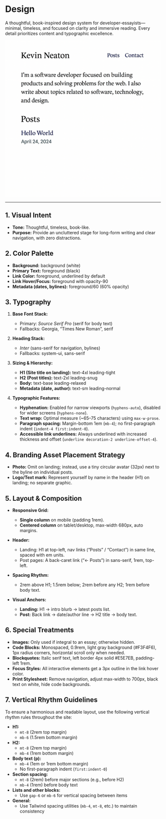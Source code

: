 # Design

A thoughtful, book-inspired design system for developer-essayists—minimal,
timeless, and focused on clarity and immersive reading. Every detail prioritizes
content and typographic excellence.

![Design Mockup](design.png)

---

## 1. Visual Intent

- **Tone:** Thoughtful, timeless, book-like.
- **Purpose:** Provide an uncluttered stage for long-form writing and clear navigation, with zero distractions.

## 2. Color Palette

- **Background:** background (white)
- **Primary Text:** foreground (black)
- **Link Color:** foreground, underlined by default
- **Link Hover/Focus:** foreground with opacity-90
- **Metadata (dates, bylines):** foreground/60 (60% opacity)

## 3. Typography

1. **Base Font Stack:**

   - Primary: _Source Serif Pro_ (serif for body text)
   - Fallbacks: Georgia, “Times New Roman”, serif

2. **Heading Stack:**

   - _Inter_ (sans-serif for navigation, bylines)
   - Fallbacks: system-ui, sans-serif

3. **Sizing & Hierarchy:**

   - **H1 (Site title on landing):** text-4xl leading-tight
   - **H2 (Post titles):** text-2xl leading-snug
   - **Body:** text-base leading-relaxed
   - **Metadata (date, author):** text-sm leading-normal

4. **Typographic Features:**

   - **Hyphenation:** Enabled for narrow viewports (`hyphens-auto`), disabled for wider screens (`hyphens-none`).
   - **Text wrap:** Optimal measure (~65–75 characters) using `max-w-prose`.
   - **Paragraph spacing:** Margin-bottom 1em (`mb-4`); no first-paragraph indent (`indent-4 first:indent-0`).
   - **Accessible link underlines:** Always underlined with increased thickness and offset (`underline decoration-2 underline-offset-4`).

## 4. Branding Asset Placement Strategy

- **Photo:** Omit on landing; instead, use a tiny circular avatar (32px) next to the byline on individual posts.
- **Logo/Text mark:** Represent yourself by name in the header (H1) on landing; no separate graphic.

## 5. Layout & Composition

- **Responsive Grid:**

  - **Single column** on mobile (padding 1rem).
  - **Centered column** on tablet/desktop, max-width 680px, auto margins.

- **Header:**

  - Landing: H1 at top-left, nav links (“Posts” / “Contact”) in same line, spaced with em units.
  - Post pages: A back-caret link (“← Posts”) in sans-serif, 1rem, top-left.

- **Spacing Rhythm:**

  - 2rem above H1; 1.5rem below; 2rem before any H2; 1rem before body text.

- **Visual Anchors:**

  - **Landing:** H1 → intro blurb → latest posts list.
  - **Post:** Back link → date/author line → H2 title → body text.

## 6. Special Treatments

- **Images:** Only used if integral to an essay; otherwise hidden.
- **Code Blocks:** Monospaced, 0.9rem, light gray background (#F3F4F6), 1px radius corners, horizontal scroll only when needed.
- **Blockquotes:** Italic serif text, left border 4px solid #E5E7EB, padding-left 1rem.
- **Focus Styles:** All interactive elements get a 3px outline in the link hover color.
- **Print Stylesheet:** Remove navigation, adjust max-width to 700px, black text on white, hide code backgrounds.

## 7. Vertical Rhythm Guidelines

To ensure a harmonious and readable layout, use the following vertical rhythm rules throughout the site:

- **H1:**
  - `mt-8` (2rem top margin)
  - `mb-6` (1.5rem bottom margin)
- **H2:**
  - `mt-8` (2rem top margin)
  - `mb-4` (1rem bottom margin)
- **Body text (p):**
  - `mb-4` (1em or 1rem bottom margin)
  - No first-paragraph indent (`first:indent-0`)
- **Section spacing:**
  - `mt-8` (2rem) before major sections (e.g., before H2)
  - `mb-4` (1rem) before body text
- **Lists and other blocks:**
  - Use `gap-6` or `mb-6` for vertical spacing between items
- **General:**
  - Use Tailwind spacing utilities (`mb-4`, `mt-8`, etc.) to maintain consistency
